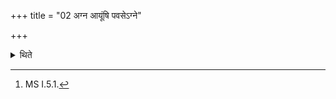 +++
title = "02 अग्न आयूंषि पवसेऽग्ने"

+++

<details><summary>थिते</summary>

2. With agna āyūṁṣi pavase...[^1], agnir r̥ṣiḥ pavamānaḥ...[^2] and tamīmahe mahāgayam...[^3] he puts three fuel-sticks of Aśvattha-tree in each of these fires.  

[^1-2]: TS I.6.6.1-m.  

[^3]: MS I.5.1.
</details>
